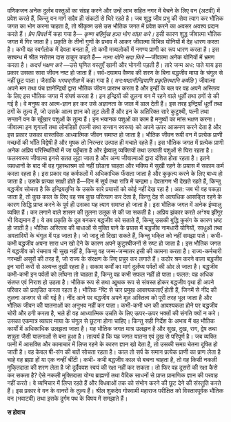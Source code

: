 वणिकजन अनेक दुर्लभ वस्तुओं का संग्रह करने और उन्हें लाभ सहित नगर में बेचने के लिए वन (अटवी) में प्रवेश करते हैं, किन्तु वन मार्ग सदैव ही संकटों से घिरे रहते है। जब शुद्ध जीव प्रभु की सेवा त्याग कर भौतिक जगत का भोग करना चाहता है, तो श्रीकृष्ण उसे उस भौतिक जगत में प्रवेश करने का अवसर अवश्य प्रदान करते हैं। *प्रेम विवर्त* में कहा गया है— *कृष्ण बहिर्मुख हञा भोग वांछा* *करे।* इसी कारण शुद्ध जीवात्मा भौतिक जगत में गिर जाता है। प्रकृति के तीनों गुणों के प्रभाव में आकर जीवात्मा विभिन्न योनियों में देह धारण करता है। कभी वह स्वर्गलोक में देवता बनता है, तो कभी मत्र्यलोकों में नगण्य प्राणी का रूप धारण करता है। इस सश्बन्ध में श्रील नरोत्तम दास ठाकुर कहते हैं— *नाना योनि सदा फिरे* —जीवात्मा अनेक योनियों में भ्रमण करता है। *कदर्य भक्षण करे* —उसे घृणित वस्तुएँ खानी और भोगनी पड़ती हैं। तारे जन्म अध: पाते याय इस प्रकार उसका सारा जीवन नष्ट हो जाता हैं। सर्व-दयामय वैष्णव की शरण के बिना बद्धजीव माया के चंगुल से नहीं छूट पाता। जैसाकि *भगवद्गीता* में कहा गया है ( *मन:षष्ठानीन्द्रियाणि प्रकृतिस्थानि कर्षति* ) जीवात्मा अपने मन तथा पंच ज्ञानेन्द्रियों द्वारा भौतिक जीवन प्रारश्भ करता है और इन्हीं के बल पर वह अपने अस्तित्व के लिए इस भौतिक जगत में संघर्ष करता है। इन इन्द्रियों की तुलना वन में रहने वाले धूर्तों तथा ठगों से की गई है। वे मनुष्य का आत्म-ज्ञान हर कर उसे अज्ञानता के जाल में डाल देती हैं। इस तरह इन्द्रियाँ धूर्तों तथा ठगों के तुल्य हैं, जो उसके आत्म ज्ञान को लूट लेती हैं और इन के अतिरिक्त सारे कुटुश्बी, पत्नी तथा सन्तानें वन के खूँखार पशुओं के तुल्य हैं। इन भयानक पशुओं का काम है मनुष्यों का मांस भक्षण करना। जीवात्मा इन शृगालों तथा लोमडिय़ों (पत्नी तथा सन्तान स्वरूप) को अपने ऊपर आक्रमण करने देता है और इस प्रकार उसका वास्तविक आध्यात्मिक जीवन समाप्त हो जाता है। भौतिक जीवन रूपी वन में प्रत्येक प्राणी मच्छरों की भाँति विद्वेषी है और मूषक तो निरन्तर उत्पात ही मचाते रहते हैं। इस भौतिक जगत में प्रत्येक प्राणी अनेक अप्रिय परिस्थितियों में जा पहुँचता है और ईष्र्यालु व्यक्तियों तथा उत्पाती पशुओं से घिरा रहता है। फलस्वरूप जीवात्मा इनसे सतत लूटा जाता है और अन्य जीवात्माओं द्वारा दंशित होता रहता है। इतने व्यवधानों के बाद भी वह गृहस्थाश्रम को नहीं छोडऩा चाहता और भविष्य में सुखी रहने के प्रयास में सकाम कर्म करता रहता है। इस प्रकार वह कर्मफलों में अधिकाधिक फँसता जाता है और कुकृत्य करने के लिए बाध्य हो जाता है। उसके प्रत्यक्ष साक्षी होते हैं—दिन में सूर्य तथा रात्रि में चन्द्रमा। देवतागण भी देखते रहते हैं, किन्तु बद्धजीव सोचता है कि इन्द्रियतृप्ति के उसके सारे प्रयासों को कोई नहीं देख रहा है। अत: जब भी वह पकड़ा जाता है, तो कुछ काल के लिए वह सब कुछ परित्याग कर देता है, किन्तु देह से अत्यधिक आसकि्त रहने के कारण सिद्धि प्राप्त करने के पूर्व ही उसका यह त्याग समाप्त हो जाता है। इस भौतिक जगत में अनेक ईष्यालु व्यक्ति हैं। कर लगाने वाले शासन की तुलना उलूक से की जा सकती है। अप्रिय झंकार करते अ²श्य झींगुर भी विद्यमान हैं। ये तब प्रकृति के दूत बनकर बद्धजीव को सताते हैं, किन्तु उसकी बुद्धि कुसंग के कारण भ्रष्ट हो जाती है। भौतिक अस्तित्व की बाधाओं से मुक्ति पाने के प्रयास में बद्धजीव नामधारी योगियों, साधुओं तथा अवतारियों के चंगुल में पड़ जाता है। जो जादू तो दिखा सकते हैं, किन्तु भकि्त को नहीं समझा पाते। कभी-कभी बद्धजीव अपना सारा धन खो देने के कारण अपने कुटुश्बीजनों से रुष्ट हो जाता है। इस भौतिक जगत में बद्धजीव को रंचमात्र भी सुख नहीं है, किन्तु वह जन्म-जन्मातर इसी की कामना करता है। राज्य-कर्मचारी नरभक्षी असुरों की तरह हैं, जो राज्य के संरक्षण के लिए प्रचुर कर लगाते हैं। कठोर श्रम करने वाला बद्धजीव इन भारी करों से अत्यन्त दुखी रहता है। सकाम कर्मों का मार्ग दुर्लंघ्य पर्वतों की ओर ले जाता है। बद्धजीव कभी-कभी इन पर्वतों को लाँघना तो चाहता है, किन्तु वह कभी सफल नहीं हो पाता। फलत: वह अधिक संतप्त एवं निराश हो उठता है। भौतिक रूप से तथा आॢथक रूप से संत्रस्त होकर बद्धजीव वृथा ही अपने परिवार को प्रताडि़त करता रहता है। भौतिक ²ष्टि से चार प्रमुख आवश्यकताएँ होती हैं, जिनमें से नींद की तुलना अजगर से की गई है। नींद आने पर बद्धजीव अपने मूल अस्तित्व को पूरी तरह भूल जाता है और भौतिक जीवन की यातनाओं का अनुभव नहीं कर पाता। कभी-कभी धन की आवश्यकता होने पर बद्धजीव चोरी और ठगी करता है, भले ही वह आध्यात्मिक उन्नति के लिए ऊपर-ऊपर भक्तों की संगति क्यों न करे। उसका एकमात्र व्यापार माया के चंगुल से छूटना होना चाहिए। किन्तु सही निर्देश के अभाव में वह भौतिक कार्यों में अधिकाधिक उलझता जाता है। यह भौतिक जगत मात्र उलझन है और सुख, दुख, राग, द्वेष तथा शत्रुता जैसी यातनाओं से बना हुआ है। तात्पर्य है कि यह जगत यातना एवं दुख से परिपूर्ण है। जब व्यक्ति पत्नी में आसक्ति और कामाचार में लिप्त रहने के कारण ज्ञान खो देता है, तो उसकी समग्र चेतना दूषित हो जाती है। वह केवल षी-संग की बातें सोचता रहता है। काल तो सर्प के समान प्रत्येक प्राणी का प्राण लेता है चाहे वह ब्रह्मा हों या एक नन्हीं चींटी। कभी- कभी बद्धजीव काल से बचना चाहता है, तो वह किसी नकली मुकि्तदाता की शरण लेता है जो दुर्दैववश स्वयं की रक्षा नहीं कर सकता। तो फिर वह दूसरों की रक्षा कैसे कर सकता है? ऐसे नकली मुक्तिदाता योग्य ब्राह्मणों तथा वैदिक साधनों से प्राप्त प्रामाणिक ज्ञान की परवाह नहीं करते। वे व्यभिचार में लिप्त रहते हैं और विधवाओं तक को संभोग करने की छूट देने की संस्तुति करते हैं। इस प्रकार वे वन के वानरों के तुल्य हैं। श्रील शुकदेव गोस्वामी महाराज परीक्षित को विस्तारपूर्वक भौतिक वन (भवाटवी) तथा इसके दुर्गम पथ के विषय में समझाते हैं।  

**स होवाच** 